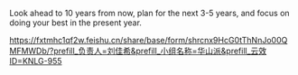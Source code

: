 Look ahead to 10 years from now, plan for the next 3-5 years, and focus on doing your best in the present year.

https://fxtmhc1qf2w.feishu.cn/share/base/form/shrcnx9HcG0tThNnJo00QMFMWDb/?prefill_负责人=刘佳希&prefill_小组名称=华山派&prefill_云效ID=KNLG-955
